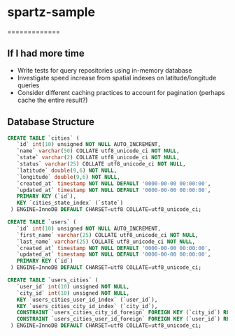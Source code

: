 # spartz-sample
=============

## If I had more time

- Write tests for query repositories using in-memory database
- Investigate speed increase from spatial indexes on latitude/longitude queries
- Consider different caching practices to account for pagination (perhaps cache the entire result?)

## Database Structure

```SQL
CREATE TABLE `cities` (
   `id` int(10) unsigned NOT NULL AUTO_INCREMENT,
   `name` varchar(50) COLLATE utf8_unicode_ci NOT NULL,
   `state` varchar(2) COLLATE utf8_unicode_ci NOT NULL,
   `status` varchar(25) COLLATE utf8_unicode_ci NOT NULL,
   `latitude` double(9,6) NOT NULL,
   `longitude` double(9,6) NOT NULL,
   `created_at` timestamp NOT NULL DEFAULT '0000-00-00 00:00:00',
   `updated_at` timestamp NOT NULL DEFAULT '0000-00-00 00:00:00',
   PRIMARY KEY (`id`),
   KEY `cities_state_index` (`state`)
 ) ENGINE=InnoDB DEFAULT CHARSET=utf8 COLLATE=utf8_unicode_ci;

CREATE TABLE `users` (
   `id` int(10) unsigned NOT NULL AUTO_INCREMENT,
   `first_name` varchar(25) COLLATE utf8_unicode_ci NOT NULL,
   `last_name` varchar(25) COLLATE utf8_unicode_ci NOT NULL,
   `created_at` timestamp NOT NULL DEFAULT '0000-00-00 00:00:00',
   `updated_at` timestamp NOT NULL DEFAULT '0000-00-00 00:00:00',
   PRIMARY KEY (`id`)
 ) ENGINE=InnoDB DEFAULT CHARSET=utf8 COLLATE=utf8_unicode_ci;

CREATE TABLE `users_cities` (
   `user_id` int(10) unsigned NOT NULL,
   `city_id` int(10) unsigned NOT NULL,
   KEY `users_cities_user_id_index` (`user_id`),
   KEY `users_cities_city_id_index` (`city_id`),
   CONSTRAINT `users_cities_city_id_foreign` FOREIGN KEY (`city_id`) REFERENCES `cities` (`id`),
   CONSTRAINT `users_cities_user_id_foreign` FOREIGN KEY (`user_id`) REFERENCES `users` (`id`)
 ) ENGINE=InnoDB DEFAULT CHARSET=utf8 COLLATE=utf8_unicode_ci;
```